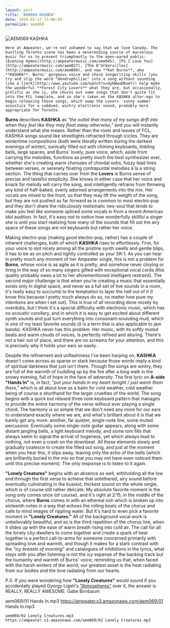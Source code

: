 ```yaml
---
layout: post
title: "AEM069 KASHKA"
date: 2010-02-17 13:00:09
permalink: aem069
---
```

![AEM069 KASHKA](https://ampeater.s3.amazonaws.com/aem069/KASHKA.jpg)

    Here at Ampeater, we're not ashamed to say that we love Canada. The bustling Toronto scene has been a neverending source of marvelous music for us to present triumphantly to the open-eared public: [Evening Hymns](http://ampeatermusic.com/aem045), [PS I Love You](http://ampeatermusic.com/aem027), [The D'Urbervilles](http://ampeatermusic.com/aem066), and now **Kat Burns**, aka **KASHKA**. Burns' gorgeous voice and sharp songwriting skills (you try and slip the word "dendrophiliac" into a song without sounding like a [jerk](http://www.youtube.com/watch?v=dyhWwuDRoeY)) help make the wonderful **Forest City Lovers** what they are, but occasionally, prolific as she is, she churns out some songs that don't quite fit into the FCL template, and so she's taken on the KASHKA alter-ego to begin releasing those songs, which swap the Lovers' sunny summer acoustics for a subdued, wintry electronic sound, probably more appropriate for Toronto.

**Burns** describes **KASHKA** as _"the outlet that many of my songs drift into when they feel like they may float away otherwise,"_ and you will instantly understand what she means. Rather than the roots and leaves of FCL, KASHKA songs sound like streetlights refracted through icicles. They are wintertime compositions (both were literally written during the darkest evenings of winter), sonically filled out with chiming keyboards, tinkling bells, large spaces, and Burns' lovely, pure voice, which, aside from carrying the melodies, functions as pretty much the best synthesizer ever, whether she's creating warm choruses of chordal oohs, fuzzy lead lines between verses, or serenely floating contrapuntal melodies á la a string section. The thing that carries over from the **Lovers** is Burns sense of precise and tasteful simplicity. She knows in either case that her voice and knack for melody will carry the song, and intelligently refrains from throwing any kind of half-baked, overly adorned arrangements into the mix. Her vocals are mixed to the front, so that they may lift the weight of the song, but they are not pushed as far forward as is common to most electro-pop and they don't share the ridiculously melismatic neo-soul that tends to make you feel like someone spliced some vocals in from a recent American Idol audition. In fact, it's easy not to notice how wonderfully skillful a singer she is until you start realizing how many of the sounds that fill out the airy space of these songs are not keyboards but rather her voice.

Making electro-pop (making _good_ electro-pop, rather) has a couple of inherent challenges, both of which **KASHKA** rises to effortlessly. First, for your voice to slot nicely among all the pristine synth swells and gentle blips, it has to be as on pitch and tightly controlled as your SK-1. As you can hear in pretty much any moment of her Ampeater single, this is not a problem for **Burns**, whose voice is as agile as it is pretty, and somehow never cloying or tiring in the way of so many singers gifted with exceptional vocal cords (this quality probably owes a lot to her aforementioned intelligent restraint). The second major challenge is that when you're creating a music that essentially exists only in digital space, and never as a full set of live sounds in a room, it's really easy to succumb to the temptation to layer the hell out of it (I know this because I pretty much always do so, no matter how pure my intentions are when I set out). This is true of all recording done mostly by overdubs, but I think it's a special difficulty with electronic music, which has no acoustic corollary, and in which it is easy to get excited about different synth sounds and just turn everything into consonant-sounding mud, which is one of my least favorite sounds (it is a term that is also applicable to jam bands). KASHKA never has this problem. Her music, with its softly muted beats and warm clouds of voices, is perfectly refined and alluring. There's not a hair out of place, and there are no screams for your attention, and this is precisely why it holds your ears so easily.

Despite the refinement and unflashiness I've been harping on, **KASHKA** doesn't come across as sparse or stark because those words imply a kind of spiritual darkness that just isn't there. Though the songs are wintry, they are full of the warmth of huddling up by the fire after a long walk in the snowy evening, full of hope in the face of adversity. The first lyric on **A-side "Hands In"** is, in fact, _"put your hands in my heart tonight / just warm them there,"_ which is all about love as a balm for cold weather, cold weather being of course a shorthand for the larger cruelties of the world. The song begins with a quick but relaxed three note keyboard pattern that manages to provide the entire harmony of the verse without ever playing a single chord. The harmony is so simple that we don't need any more for our ears to understand exactly where we are, and what's brilliant about it is that we barely get any more: another, far quieter, single-note line, some muted percussion. Eventually some single-note guitar appears, along with some distant jangling bells, a light keyboard melody, and some tom fills that always seem to signal the arrival of hugeness, yet which always lead to nothing, not even a crash on the downbeat. All these elements slowly and gradually coalesce to create the filled out song, and just at the moment when you hear this, it slips away, leaving only the echo of the bells (which are brilliantly buried in the mix so that you may not have even noticed them until this precise moment). The only response is to listen to it again.

**"Lonely Creatures"** begins with an absence as well, withholding all the low end through the first verse to achieve that untethered, airy sound before eventually culminating in the busiest, thickest sound on the whole single, which is of course still rather delicate. My absolute favorite moment in the song only comes once (of course), and it's right at 2:15, in the middle of the chorus, where **Burns** comes in with an ethereal ooh which is broken up into sixteenth notes in a way that echoes the rolling beats of the chorus and calls to mind images of rippling water. But it's hard to even pick a favorite moment in **"Lonely Creatures."** All of the background vocal work is unbelievably beautiful, and so is the third repetition of the chorus line, when it slides up with the ease of warm breath rising into cold air. The call for all the lonely city-dwellers to come together and create a spark of heat together is a perfect call-to-arms for someone concerned primarily with spreading love and warmth, and though it makes for a stark contrast with the _"icy breasts of morning"_ and catalogues of inhibitions in the lyrics, what stays with you after listening is not the icy expanse of the backing track but the humanity and warmth of Burns' voice, reminding us that, when faced with the harsh winters of the world, our greatest asset is the heat radiating from our bodies and the love radiating from our hearts.

P.S. If you were wondering how **"Lonely Creatures"** would sound if you accidentally played Gyorgy Ligeti's ["Atmospheres"](http://www.youtube.com/watch?v=aI0P1NnUFxc) over it, the answer is REALLY, REALLY AWESOME. Gabe Birnbaum
  
  aem069/01 Hands In.mp3
    https://ampeater.s3.amazonaws.com/aem069/01 Hands In.mp3
    
    aem069/02 Lonely Creatures.mp3
    https://ampeater.s3.amazonaws.com/aem069/02 Lonely Creatures.mp3
    
    